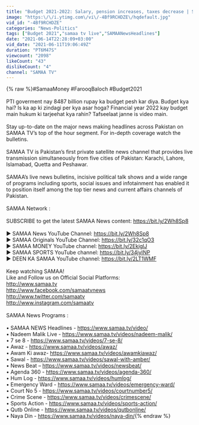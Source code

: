 ```yaml
---
title: "Budget 2021-2022: Salary, pension increases, taxes decrease | Samaa Money | Farooq Baloch | SAMAA TV"
image: "https:\/\/i.ytimg.com\/vi\/-4Bf9RCHDZE\/hqdefault.jpg"
vid_id: "-4Bf9RCHDZE"
categories: "News-Politics"
tags: ["Budget 2021","samaa tv live","SAMAANewsHeadlines"]
date: "2021-06-14T22:28:09+03:00"
vid_date: "2021-06-11T19:06:49Z"
duration: "PT6M47S"
viewcount: "2098"
likeCount: "43"
dislikeCount: "4"
channel: "SAMAA TV"
---
```

{% raw %}#SamaaMoney #FarooqBaloch #Budget2021<br /><br />PTI goverment nay 8487 billion rupay ka budget pesh kar diya. Budget kya hai? Is ka ap ki zindagi per kya asar hoga? Financial year 2022 kay budget main hukum ki tarjeehat kya rahin? Tafseelaat janne is video main.<br /><br />Stay up-to-date on the major news making headlines across Pakistan on SAMAA TV’s top of the hour segment. For in-depth coverage watch the bulletins.<br /><br />SAMAA TV is Pakistan’s first private satellite news channel that provides live transmission simultaneously from five cities of Pakistan: Karachi, Lahore, Islamabad, Quetta and Peshawar. <br /><br />SAMAA’s live news bulletins, incisive political talk shows and a wide range of programs including sports, social issues and infotainment has enabled it to position itself among the top tier news and current affairs channels of Pakistan.<br /><br />SAMAA Network :<br /><br />SUBSCRIBE to get the latest SAMAA News content: <a rel="nofollow" target="blank" href="https://bit.ly/2Wh8Sp8">https://bit.ly/2Wh8Sp8</a><br /><br />► SAMAA News YouTube Channel: <a rel="nofollow" target="blank" href="https://bit.ly/2Wh8Sp8">https://bit.ly/2Wh8Sp8</a><br />► SAMAA Originals YouTube Channel: <a rel="nofollow" target="blank" href="https://bit.ly/32c1qO3">https://bit.ly/32c1qO3</a><br />► SAMAA MONEY YouTube channel: <a rel="nofollow" target="blank" href="https://bit.ly/2EkiglJ">https://bit.ly/2EkiglJ</a><br />► SAMAA SPORTS YouTube channel: <a rel="nofollow" target="blank" href="https://bit.ly/34jyINP">https://bit.ly/34jyINP</a> <br />► DEEN KA SAMAA YouTube channel: <a rel="nofollow" target="blank" href="https://bit.ly/2LT1WMF">https://bit.ly/2LT1WMF</a><br /><br />Keep watching SAMAA!<br />Like and Follow us on Official Social Platforms:<br /><a rel="nofollow" target="blank" href="http://www.samaa.tv">http://www.samaa.tv</a><br /><a rel="nofollow" target="blank" href="http://www.facebook.com/samaatvnews">http://www.facebook.com/samaatvnews</a><br /><a rel="nofollow" target="blank" href="http://www.twitter.com/samaatv">http://www.twitter.com/samaatv</a><br /><a rel="nofollow" target="blank" href="http://www.instagram.com/samaatv">http://www.instagram.com/samaatv</a><br /><br />SAMAA News Programs :<br /><br />• SAMAA NEWS Headlines - <a rel="nofollow" target="blank" href="https://www.samaa.tv/video/">https://www.samaa.tv/video/</a><br />• Nadeem Malik Live - <a rel="nofollow" target="blank" href="https://www.samaa.tv/videos/nadeem-malik/">https://www.samaa.tv/videos/nadeem-malik/</a><br />• 7 se 8 - <a rel="nofollow" target="blank" href="https://www.samaa.tv/videos/7-se-8/">https://www.samaa.tv/videos/7-se-8/</a><br />• Awaz - <a rel="nofollow" target="blank" href="https://www.samaa.tv/videos/awaz/">https://www.samaa.tv/videos/awaz/</a><br />• Awam Ki awaz- <a rel="nofollow" target="blank" href="https://www.samaa.tv/videos/awamkiawaz/">https://www.samaa.tv/videos/awamkiawaz/</a><br />• Sawal  - <a rel="nofollow" target="blank" href="https://www.samaa.tv/videos/sawal-with-amber/">https://www.samaa.tv/videos/sawal-with-amber/</a><br />• News Beat – <a rel="nofollow" target="blank" href="https://www.samaa.tv/videos/newsbeat/">https://www.samaa.tv/videos/newsbeat/</a><br />• Agenda 360 - <a rel="nofollow" target="blank" href="https://www.samaa.tv/videos/agenda-360/">https://www.samaa.tv/videos/agenda-360/</a><br />• Hum Log - <a rel="nofollow" target="blank" href="https://www.samaa.tv/videos/humlog/">https://www.samaa.tv/videos/humlog/</a><br />• Emergency Ward - <a rel="nofollow" target="blank" href="https://www.samaa.tv/videos/emergency-ward/">https://www.samaa.tv/videos/emergency-ward/</a><br />• Court No 5 - <a rel="nofollow" target="blank" href="https://www.samaa.tv/videos/courtnumber5/">https://www.samaa.tv/videos/courtnumber5/</a><br />• Crime Scene - <a rel="nofollow" target="blank" href="https://www.samaa.tv/videos/crimescene/">https://www.samaa.tv/videos/crimescene/</a><br />• Sports Action - <a rel="nofollow" target="blank" href="https://www.samaa.tv/videos/sports-action/">https://www.samaa.tv/videos/sports-action/</a><br />• Qutb Online - <a rel="nofollow" target="blank" href="https://www.samaa.tv/videos/qutbonline/">https://www.samaa.tv/videos/qutbonline/</a><br />• Naya Din - <a rel="nofollow" target="blank" href="https://www.samaa.tv/videos/naya-din/">https://www.samaa.tv/videos/naya-din/</a>{% endraw %}
